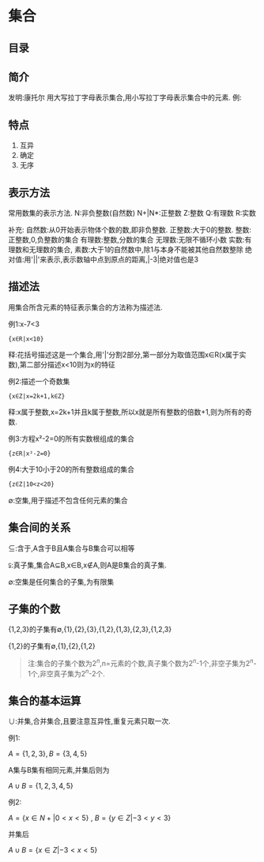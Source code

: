 # 集合

## 目录

## 简介

发明:康托尔
用大写拉丁字母表示集合,用小写拉丁字母表示集合中的元素.
例:


## 特点

1. 互异
2. 确定
3. 无序

## 表示方法

常用数集的表示方法.
N:非负整数(自然数)
N+|N*:正整数
Z:整数
Q:有理数
R:实数

补充:
自然数:从0开始表示物体个数的数,即非负整数.
正整数:大于0的整数.
整数:正整数,0,负整数的集合
有理数:整数,分数的集合
无理数:无限不循环小数
实数:有理数和无理数的集合,
素数:大于1的自然数中,除1与本身不能被其他自然数整除
绝对值:用'||'来表示,表示数轴中点到原点的距离,|-3|绝对值也是3

## 描述法
用集合所含元素的特征表示集合的方法称为描述法.

例1:x-7<3
```
{x∈R|x<10}
```
释:花括号描述这是一个集合,用'|'分割2部分,第一部分为取值范围x∈R(x属于实数),第二部分描述x<10则为x的特征

例2:描述一个奇数集

```
{x∈Z|x=2k+1,k∈Z}
```
释:x属于整数,x=2k+1并且k属于整数,所以x就是所有整数的倍数+1,则为所有的奇数.

例3:方程x²-2=0的所有实数根组成的集合
```
{z∈R|x²-2=0}
```

例4:大于10小于20的所有整数组成的集合
```latex
{z∈Z|10<z<20}
```
∅:空集,用于描述不包含任何元素的集合


## 集合间的关系


$\subseteq$:含于,A含于B且A集合与B集合可以相等

$\subsetneqq$:真子集,集合A$\subseteq$B,x∈B,x∉A,则A是B集合的真子集.

∅:空集是任何集合的子集,为有限集

## 子集的个数

{1,2,3}的子集有∅,{1},{2},{3},{1,2},{1,3},{2,3},{1,2,3}

{1,2}的子集有∅,{1},{2},{1,2}

> 注:集合的子集个数为2$^{n}$,n=元素的个数,真子集个数为2$^{n}$-1个,非空子集为2$^{n}$-1个,非空真子集为2$^{n}$-2个.



## 集合的基本运算

∪:并集,合并集合,且要注意互异性,重复元素只取一次.

例1:

$A=\{1,2,3\},B=\{3,4,5\}$

A集与B集有相同元素,并集后则为

$A∪B=\{1,2,3,4,5\}$

例2:

$A=\{x∈N+|0<x<5\}$ , $B=\{y∈Z|-3<y<3\}$

并集后

$A∪B=\{x∈Z|-3<x<5\}$